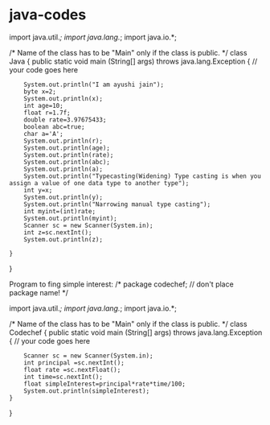 # java-codes
import java.util.*;
import java.lang.*;
import java.io.*;

/* Name of the class has to be "Main" only if the class is public. */
class Java
{
	public static void main (String[] args) throws java.lang.Exception
	{
		// your code goes here
		
		System.out.println("I am ayushi jain");
	    byte x=2;
	    System.out.println(x);
	    int age=10;
	    float r=1.7f;
	    double rate=3.97675433;
	    boolean abc=true;
	    char a='A';
	    System.out.println(r);
	    System.out.println(age);
	    System.out.println(rate);
	    System.out.println(abc);
	    System.out.println(a);
	    System.out.println("Typecasting(Widening) Type casting is when you assign a value of one data type to another type");
	    int y=x;
	    System.out.println(y);
	    System.out.println("Narrowing manual type casting");
	    int myint=(int)rate;
	    System.out.println(myint);
	    Scanner sc = new Scanner(System.in);
	    int z=sc.nextInt();
	    System.out.println(z);
	    
	}
	
}



Program to fing simple interest:
/* package codechef; // don't place package name! */

import java.util.*;
import java.lang.*;
import java.io.*;

/* Name of the class has to be "Main" only if the class is public. */
class Codechef
{
	public static void main (String[] args) throws java.lang.Exception
	{
		// your code goes here
		
		
	    Scanner sc = new Scanner(System.in);
	    int principal =sc.nextInt();
	    float rate =sc.nextFloat();
	    int time=sc.nextInt();
	    float simpleInterest=principal*rate*time/100;
        System.out.println(simpleInterest);
	}
	
}

